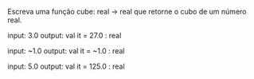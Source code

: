 Escreva uma função cube: real -> real que retorne o cubo de um número real.

input: 3.0
output: val it = 27.0 : real

input: ~1.0
output: val it = ~1.0 : real

input: 5.0
output: val it = 125.0 : real
